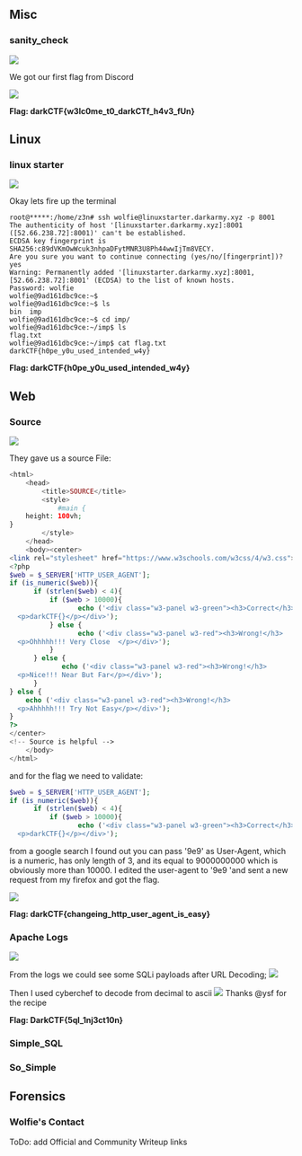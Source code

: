 ## Misc

### sanity_check
![](img/sanity_check02.png)

We got our first flag from Discord

![](img/sanity_check.png)

**Flag: darkCTF{w3lc0me_t0_darkCTf_h4v3_fUn}**

## Linux
### linux starter
![](img/linux_starter.png)

Okay lets fire up the terminal

```shell
root@*****:/home/z3n# ssh wolfie@linuxstarter.darkarmy.xyz -p 8001                                                  
The authenticity of host '[linuxstarter.darkarmy.xyz]:8001 ([52.66.238.72]:8001)' can't be established.                 
ECDSA key fingerprint is SHA256:c89dVKmOwWcuk3nhpaDFytMNR3U8Ph44wwIjTm8VECY.                                            
Are you sure you want to continue connecting (yes/no/[fingerprint])? yes                                                
Warning: Permanently added '[linuxstarter.darkarmy.xyz]:8001,[52.66.238.72]:8001' (ECDSA) to the list of known hosts.   
Password: wolfie
wolfie@9ad161dbc9ce:~$
wolfie@9ad161dbc9ce:~$ ls
bin  imp                                                                                                                
wolfie@9ad161dbc9ce:~$ cd imp/
wolfie@9ad161dbc9ce:~/imp$ ls
flag.txt                                                                                                                
wolfie@9ad161dbc9ce:~/imp$ cat flag.txt                                                                                 
darkCTF{h0pe_y0u_used_intended_w4y}                                                                                     
```
**Flag: darkCTF{h0pe_y0u_used_intended_w4y}**

## Web
### Source
![](img/source00.png)

They gave us a source File:
```php
<html>
    <head>
        <title>SOURCE</title>
        <style>
            #main {
    height: 100vh;
}
        </style>
    </head>
    <body><center>
<link rel="stylesheet" href="https://www.w3schools.com/w3css/4/w3.css">
<?php
$web = $_SERVER['HTTP_USER_AGENT'];
if (is_numeric($web)){
      if (strlen($web) < 4){
          if ($web > 10000){
                 echo ('<div class="w3-panel w3-green"><h3>Correct</h3>
  <p>darkCTF{}</p></div>');
          } else {
                 echo ('<div class="w3-panel w3-red"><h3>Wrong!</h3>
  <p>Ohhhhh!!! Very Close  </p></div>');
          }
      } else {
             echo ('<div class="w3-panel w3-red"><h3>Wrong!</h3>
  <p>Nice!!! Near But Far</p></div>');
      }
} else {
    echo ('<div class="w3-panel w3-red"><h3>Wrong!</h3>
  <p>Ahhhhh!!! Try Not Easy</p></div>');
}
?>
</center>
<!-- Source is helpful -->
    </body>
</html>
```
and for the flag we need to validate:
```php
$web = $_SERVER['HTTP_USER_AGENT'];
if (is_numeric($web)){
      if (strlen($web) < 4){
          if ($web > 10000){
                 echo ('<div class="w3-panel w3-green"><h3>Correct</h3>
  <p>darkCTF{}</p></div>');
```
from a google search I found out you can pass '9e9' as User-Agent, which is a numeric, has only length of 3, and its equal to 9000000000 which is obviously more than 10000.
I edited the user-agent to '9e9 'and sent a new request from my firefox and got the flag.

![](img/source01.png)

**Flag: darkCTF{changeing_http_user_agent_is_easy}**


### Apache Logs
![](img/apache_logs.png)

From the logs we could see some SQLi payloads
after URL Decoding;
![](img/apache_logs01.png)

Then I used cyberchef to decode from decimal to ascii
![](img/apache_logs02.png)
Thanks @ysf for the recipe

**Flag: DarkCTF{5ql_1nj3ct10n}**


### Simple_SQL

### So_Simple


## Forensics
### Wolfie's Contact



ToDo: add Official and Community Writeup links
